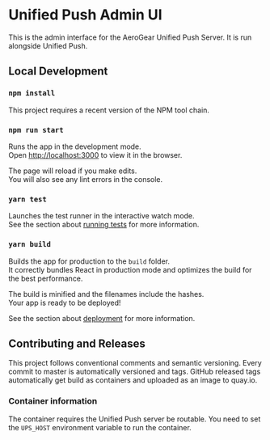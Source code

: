 # Unified Push Admin UI

This is the admin interface for the AeroGear Unified Push Server. It is run alongside Unified Push. 

## Local Development

### `npm install`
This project requires a recent version of the NPM tool chain.

### `npm run start`

Runs the app in the development mode.<br />
Open [http://localhost:3000](http://localhost:3000) to view it in the browser.

The page will reload if you make edits.<br />
You will also see any lint errors in the console.

### `yarn test`

Launches the test runner in the interactive watch mode.<br />
See the section about [running tests](https://facebook.github.io/create-react-app/docs/running-tests) for more information.

### `yarn build`

Builds the app for production to the `build` folder.<br />
It correctly bundles React in production mode and optimizes the build for the best performance.

The build is minified and the filenames include the hashes.<br />
Your app is ready to be deployed!

See the section about [deployment](https://facebook.github.io/create-react-app/docs/deployment) for more information.

## Contributing and Releases

This project follows conventional comments and semantic versioning. Every commit to master is automatically versioned and tags. GitHub released tags automatically get build as containers and uploaded as an image to quay.io.

### Container information

The container requires the Unified Push server be routable. You need to set the `UPS_HOST` environment variable to run the container.